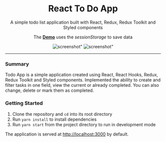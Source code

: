 <h1 align="center">
  React To Do App
</h1>

<div align="center">
  <p>A simple todo list application built with React, Redux, Redux Toolkit and Styled components</p>
  <p>The <a href="https://mediocreuser.github.io/todo/"><b>Demo</b></a> uses the <em>sessionStorage</em> to save data</p>
  

  <p>
      <img alt=screenshot" src="../assets/Screenshot_1.png?raw=true">
      <img alt=screenshot" src="../assets/Screenshot_2.png?raw=true">
  </p>
</div>

- - -

### Summary

Todo App is a simple application created using React, React Hooks, Redux, Redux Toolkit and Styled components. Implemented the ability to create and filter tasks in one field, view the current or already completed. You can also change, delete or mark them as completed.

### Getting Started

1. Clone the repository and `cd` into its root directory
2. Run `yarn install` to install dependencies
3. Run `yarn start` from the project directory to run in development mode

The application is served at [http://localhost:3000](http://localhost:3000) by default.
